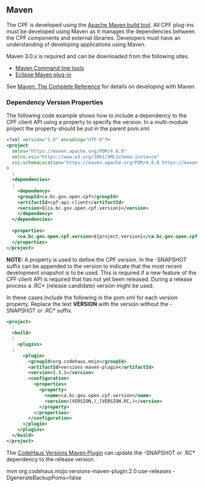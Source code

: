 ## Maven

The CPF is developed using the [Apache Maven build tool](https://maven.apache.org/). All CPF plug-ins
must be developed using Maven as it manages the dependencies between the CPF components and external
libraries. Developers must have an understanding of developing applications using Maven.

Maven 3.0.x is required and can be downloaded from the following sites.

* [Maven Command line tools](https://maven.apache.org/)
* [Eclipse Maven plug-in](https://eclipse.org/m2e/)

See [Maven: The Complete Reference](https://www.sonatype.com/books/mvnref-book/reference/)
for details on developing with Maven.

### Dependency Version Properties

The following code example shows how to include a dependency to the CPF client API using a property
to specify the version. In a multi-module project the property should be put in the parent pom.xml.

```xml
<?xml version="1.0" encoding="UTF-8"?>
<project
  xmlns="https://maven.apache.org/POM/4.0.0"
  xmlns:xsi="https://www.w3.org/2001/XMLSchema-instance"
  xsi:schemaLocation="https://maven.apache.org/POM/4.0.0 https://maven.apache.org/maven-v4_0_0.xsd"
>
  :
  <dependencies>
  :
    <dependency>
    <groupId>ca.bc.gov.open.cpf</groupId>
    <artifactId>cpf-api-client</artifactId>
    <version>${ca.bc.gov.open.cpf.version}</version>
    </dependency>
  </dependencies>
  
  <properties>
    <ca.bc.gov.open.cpf.version>${project.version}</ca.bc.gov.open.cpf.version>
  </properties>
</project>
```

<b>NOTE:</b> A property is used to define the CPF version. In the -SNAPSHOT suffix can be appended
to the version to indicate that the most recent development snapshot is to be used. This is required
if a new feature of the CPF client API is required that has not yet been released. During a release
process a .RC* (release candidate) version might be used.

In these cases Include the following in the pom.xml for each version property. Replace the text
<b>VERSION</b> with the version without the -SNAPSHOT or .RC* suffix.

```xml
<project>
  :
  <build>
  :
    <plugins>
  :
      <plugin>
        <groupId>org.codehaus.mojo</groupId>
        <artifactId>versions-maven-plugin</artifactId>
        <version>1.3.1</version>
        <configuration>
          <properties>
            <property>
              <name>ca.bc.gov.open.cpf.version</name>
              <version>[VERSION,),[VERSION.RC,)</version>
            </property>
          </properties>
        </configuration>
      </plugin>
    </plugins>
  </build>
</project>
```

The [CodeHaus Versions Maven Plugin](https://mojo.codehaus.org/versions-maven-plugin/update-properties-mojo.html)
can update the -SNAPSHOT or .RC* dependency to the release version.
  
mvn org.codehaus.mojo:versions-maven-plugin:2.0:use-releases -DgenerateBackupPoms=false
